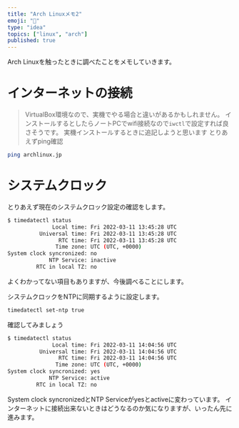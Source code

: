 ```yaml
---
title: "Arch Linuxメモ2"
emoji: "🔖"
type: "idea"
topics: ["linux", "arch"]
published: true
---
```


Arch Linuxを触ったときに調べたことをメモしていきます。

# インターネットの接続
> VirtualBox環境なので、実機でやる場合と違いがあるかもしれません。
> インストールするとしたらノートPCでwifi接続なので`iwctl`で設定すれば良さそうです。
> 実機インストールするときに追記しようと思います
とりあえずping確認
```sh
ping archlinux.jp
```

# システムクロック
とりあえず現在のシステムクロック設定の確認をします。
```sh
$ timedatectl status
              Local time: Fri 2022-03-11 13:45:28 UTC
          Universal time: Fri 2022-03-11 13:45:28 UTC
                RTC time: Fri 2022-03-11 13:45:28 UTC
               Time zone: UTC (UTC, +0000)
System clock syncronized: no
             NTP Service: inactive
         RTC in local TZ: no 
```
よくわかってない項目もありますが、今後調べることにします。

システムクロックをNTPに同期するように設定します。
```sh
timedatectl set-ntp true
```
確認してみましょう
```sh
$ timedatectl status
              Local time: Fri 2022-03-11 14:04:56 UTC
          Universal time: Fri 2022-03-11 14:04:56 UTC
                RTC time: Fri 2022-03-11 14:04:56 UTC
               Time zone: UTC (UTC, +0000)
System clock syncronized: yes
             NTP Service: active
         RTC in local TZ: no 
```
System clock syncronizedとNTP Serviceがyesとactiveに変わっています。
インターネットに接続出来ないときはどうなるのか気になりますが、いったん先に進みます。